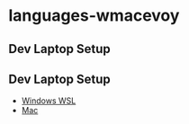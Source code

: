 # languages-wmacevoy

## Dev Laptop Setup

## Dev Laptop Setup

* [Windows WSL](https://github.com/wmacevoy/devops-wmacevoy/blob/main/windows.md)
* [Mac](https://github.com/wmacevoy/devops-wmacevoy/blob/main/macos.md)



